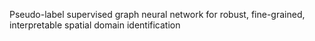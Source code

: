 Pseudo-label supervised graph neural network for robust, fine-grained, interpretable spatial domain identification
